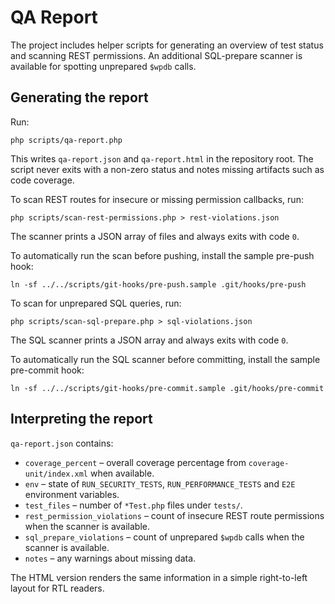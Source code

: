 # QA Report

The project includes helper scripts for generating an overview of test status and scanning REST permissions.
An additional SQL-prepare scanner is available for spotting unprepared `$wpdb` calls.

## Generating the report

Run:

```
php scripts/qa-report.php
```

This writes `qa-report.json` and `qa-report.html` in the repository root. The script never exits with a non-zero status and notes missing artifacts such as code coverage.

To scan REST routes for insecure or missing permission callbacks, run:

```
php scripts/scan-rest-permissions.php > rest-violations.json
```

The scanner prints a JSON array of files and always exits with code `0`.

To automatically run the scan before pushing, install the sample pre-push hook:

```
ln -sf ../../scripts/git-hooks/pre-push.sample .git/hooks/pre-push
```

To scan for unprepared SQL queries, run:

```
php scripts/scan-sql-prepare.php > sql-violations.json
```

The SQL scanner prints a JSON array and always exits with code `0`.

To automatically run the SQL scanner before committing, install the sample pre-commit hook:

```
ln -sf ../../scripts/git-hooks/pre-commit.sample .git/hooks/pre-commit
```

## Interpreting the report

`qa-report.json` contains:

- `coverage_percent` – overall coverage percentage from `coverage-unit/index.xml` when available.
- `env` – state of `RUN_SECURITY_TESTS`, `RUN_PERFORMANCE_TESTS` and `E2E` environment variables.
- `test_files` – number of `*Test.php` files under `tests/`.
- `rest_permission_violations` – count of insecure REST route permissions when the scanner is available.
- `sql_prepare_violations` – count of unprepared `$wpdb` calls when the scanner is available.
- `notes` – any warnings about missing data.

The HTML version renders the same information in a simple right-to-left layout for RTL readers.

